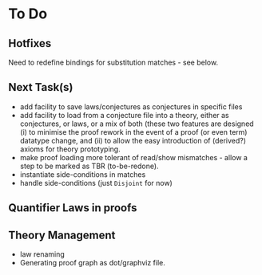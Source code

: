 # To Do

## Hotfixes

Need to redefine bindings for substitution matches - see below.

## Next Task(s)

* add facility to save laws/conjectures as conjectures in specific files
* add facility to load from a conjecture file into a theory, either as conjectures, or laws, or a mix of both (these two features are designed (i) to minimise the proof rework in the event of a proof (or even term) datatype change, and (ii) to allow the easy introduction of (derived?) axioms for theory prototyping.
* make proof loading more tolerant of read/show mismatches - allow a step to be marked as TBR (to-be-redone).
* instantiate side-conditions in matches
* handle side-conditions (just `Disjoint` for now)

## Quantifier Laws in proofs

## Theory Management

* law renaming
* Generating proof graph as dot/graphviz file.
